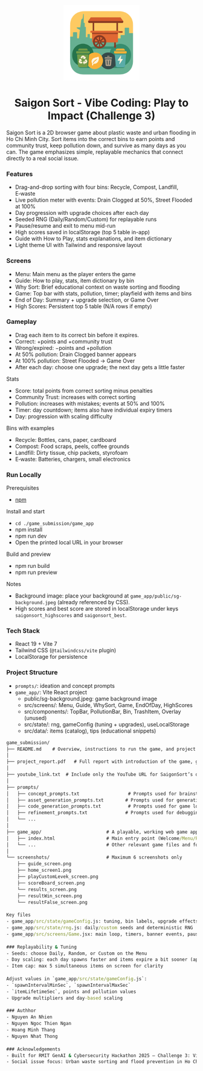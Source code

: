 <p align="center">
  <img src="/game_submission/game_app/public/logo.png" width="200" />
</p>

<h1 align="center">Saigon Sort - Vibe Coding: Play to Impact (Challenge 3)</h1>

Saigon Sort is a 2D browser game about plastic waste and urban flooding in Ho Chi Minh City. Sort items into the correct bins to earn points and community trust, keep pollution down, and survive as many days as you can. The game emphasizes simple, replayable mechanics that connect directly to a real social issue.

### Features
- Drag-and-drop sorting with four bins: Recycle, Compost, Landfill, E‑waste
- Live pollution meter with events: Drain Clogged at 50%, Street Flooded at 100%
- Day progression with upgrade choices after each day
- Seeded RNG (Daily/Random/Custom) for replayable runs
- Pause/resume and exit to menu mid-run
- High scores saved in localStorage (top 5 table in-app)
- Guide with How to Play, stats explanations, and item dictionary
- Light theme UI with Tailwind and responsive layout

### Screens
- Menu: Main menu as the player enters the game
- Guide: How to play, stats, item dictionary by bin
- Why Sort: Brief educational context on waste sorting and flooding
- Game: Top bar with stats, pollution, timer; playfield with items and bins
- End of Day: Summary + upgrade selection, or Game Over
- High Scores: Persistent top 5 table (N/A rows if empty)

### Gameplay
- Drag each item to its correct bin before it expires.
- Correct: +points and +community trust
- Wrong/expired: −points and +pollution
- At 50% pollution: Drain Clogged banner appears
- At 100% pollution: Street Flooded → Game Over
- After each day: choose one upgrade; the next day gets a little faster

Stats
- Score: total points from correct sorting minus penalties
- Community Trust: increases with correct sorting
- Pollution: increases with mistakes; events at 50% and 100%
- Timer: day countdown; items also have individual expiry timers
- Day: progression with scaling difficulty

Bins with examples
- Recycle: Bottles, cans, paper, cardboard
- Compost: Food scraps, peels, coffee grounds
- Landfill: Dirty tissue, chip packets, styrofoam
- E‑waste: Batteries, chargers, small electronics

### Run Locally
Prerequisites
- [npm](https://www.npmjs.com/)

Install and start
- `cd ./game_submission/game_app`
- npm install
- npm run dev
- Open the printed local URL in your browser

Build and preview
- npm run build
- npm run preview

Notes
- Background image: place your background at `game_app/public/sg-background.jpeg` (already referenced by CSS).
- High scores and best score are stored in localStorage under keys `saigonsort_highscores` and `saigonsort_best`.

### Tech Stack
- React 19 + Vite 7
- Tailwind CSS (`@tailwindcss/vite` plugin)
- LocalStorage for persistence

### Project Structure

- `prompts/`: ideation and concept prompts
- `game_app/`: Vite React project
  - public/sg-background.jpeg: game background image
  - src/screens/: Menu, Guide, WhySort, Game, EndOfDay, HighScores
  - src/components/: TopBar, PollutionBar, Bin, TrashItem, Overlay (unused)
  - src/state/: rng, gameConfig (tuning + upgrades), useLocalStorage
  - src/data/: items (catalog), tips (educational snippets)

```cmd
game_submission/
├── README.md    # Overview, instructions to run the game, and project summary  
│  
├── project_report.pdf   # Full report with introduction of the game, game theme topic justification, potential impact, technology stack (including AI tools and web libraries), overview of game mechanics, and reflection  
│  
├── youtube_link.txt  # Include only the YouTube URL for SaigonSort’s demo video with voice-over (maximum 7 minutes)  
│  
├── prompts/  
│   ├── concept_prompts.txt                  # Prompts used for brainstorming ideas  
│   ├── asset_generation_prompts.txt        # Prompts used for generating visuals or assets  
│   ├── code_generation_prompts.txt          # Prompts used for game logic or UI  
│   ├── refinement_prompts.txt              # Prompts used for debugging, polishing, etc.  
│   └── ...                                                            
│  
├── game_app/                        # A playable, working web game app  
│   ├── index.html                   # Main entry point (Welcome/Menu/Play)  
│   └── ...                          # Other relevant game files and folders (game assets, css, javascript, etc.)  
│  
└── screenshots/                     # Maximum 6 screenshots only  
    ├── guide_screen.png  
    ├── home_screen1.png  
    ├── playCustomLevek_screen.png  
    ├── scoreBoard_screen.png  
    └── results_screen.png  
    ├── resultWin_screen.png  
    └── resultFalse_screen.png  

Key files
- game_app/src/state/gameConfig.js: tuning, bin labels, upgrade effects, day scaling
- game_app/src/state/rng.js: daily/custom seeds and deterministic RNG
- game_app/src/screens/Game.jsx: main loop, timers, banner events, pause/resume

### Replayability & Tuning
- Seeds: choose Daily, Random, or Custom on the Menu
- Day scaling: each day spawns faster and items expire a bit sooner (applied after upgrades)
- Item cap: max 5 simultaneous items on screen for clarity

Adjust values in `game_app/src/state/gameConfig.js`:
- `spawnIntervalMinSec`, `spawnIntervalMaxSec`
- `itemLifetimeSec`, points and pollution values
- Upgrade multipliers and day-based scaling

### Authhor
- Nguyen An Nhien
- Nguyen Ngoc Thien Ngan
- Hoang Minh Thang
- Nguyen Nhat Thong

### Acknowledgements
- Built for RMIT GenAI & Cybersecurity Hackathon 2025 — Challenge 3: Vibe Coding
- Social issue focus: Urban waste sorting and flood prevention in Ho Chi Minh City
